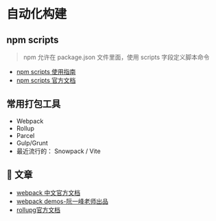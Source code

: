 # 自动化构建

## npm scripts

> npm 允许在 package.json 文件里面，使用 scripts 字段定义脚本命令

- [npm scripts 使用指南](https://www.ruanyifeng.com/blog/2016/10/npm_scripts.html)
- [npm scripts 官方文档](https://docs.npmjs.com/misc/scripts)

## 常用打包工具

- Webpack
- Rollup
- Parcel
- Gulp/Grunt
- 最近流行的： Snowpack / Vite

## 📄 文章

- [webpack 中文官方文档](https://www.webpackjs.com/concepts/)
- [webpack demos-阮一峰老师出品](https://github.com/ruanyf/webpack-demos)
- [rollupg官方文档](https://rollupjs.org/guide/en/)


